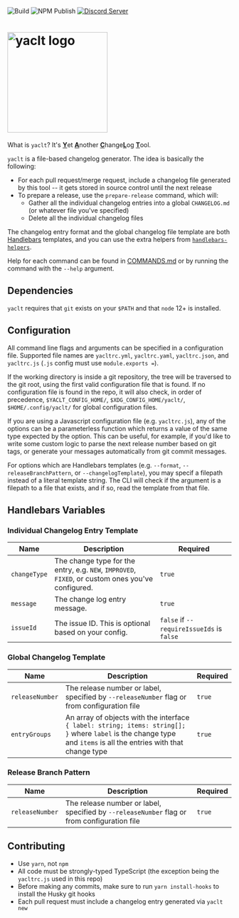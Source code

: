 ![Build](https://github.com/mrjones2014/yaclt/actions/workflows/build.yml/badge.svg) ![NPM Publish](https://github.com/mrjones2014/yaclt/actions/workflows/publish.yml/badge.svg) [![Discord Server](https://img.shields.io/discord/868246245343367169?logo=discord&style=flat)](https://discord.gg/dv5x7tjqYk)

<h1>
  <img src="https://github.com/mrjones2014/yaclt/raw/master/images/logo_color_on_transparent.png" alt="yaclt logo" height="225"/>
</h1>

What is `yaclt`? It's <ins>**Y**</ins>et <ins>**A**</ins>nother <ins>**C**</ins>hange<ins>**L**</ins>og <ins>**T**</ins>ool.

`yaclt` is a file-based changelog generator. The idea is basically the following:

- For each pull request/merge request, include a changelog file generated by this tool -- it gets stored in source control until the next release
- To prepare a release, use the `prepare-release` command, which will:
  - Gather all the individual changelog entries into a global `CHANGELOG.md` (or whatever file you've specified)
  - Delete all the individual changelog files

The changelog entry format and the global changelog file template are both [Handlebars](https://handlebarsjs.com) templates, and you can use the extra helpers from [`handlebars-helpers`](https://github.com/helpers/handlebars-helpers).

Help for each command can be found in [COMMANDS.md](./COMMANDS.md) or by running the command with the `--help` argument.

## Dependencies

`yaclt` requires that `git` exists on your `$PATH` and that `node` 12+ is installed.

## Configuration

All command line flags and arguments can be specified in a configuration file. Supported file names are `yacltrc.yml`, `yacltrc.yaml`, `yacltrc.json`, and `yacltrc.js` (`.js` config must use `module.exports =`).

If the working directory is inside a git repository, the tree will be traversed to the git root, using the first valid configuration file that is found. If no configuration file is found in the repo,
it will also check, in order of precedence, `$YACLT_CONFIG_HOME/`, `$XDG_CONFIG_HOME/yaclt/`, `$HOME/.config/yaclt/` for global configuration files.

If you are using a Javascript configuration file (e.g. `yacltrc.js`), any of the options can be a parameterless function which returns a value of the same type expected by the option. This can be useful,
for example, if you'd like to write some custom logic to parse the next release number based on git tags, or generate your messages automatically from git commit messages.

For options which are Handlebars templates (e.g. `--format`, `--releaseBranchPattern`, or `--changelogTemplate`), you may specif a filepath instead of a literal template string.
The CLI will check if the argument is a filepath to a file that exists, and if so, read the template from that file.

## Handlebars Variables

### Individual Changelog Entry Template

| Name         | Description                                                                                       | Required                                  |
| ------------ | ------------------------------------------------------------------------------------------------- | ----------------------------------------- |
| `changeType` | The change type for the entry, e.g. `NEW`, `IMPROVED`, `FIXED`, or custom ones you've configured. | `true`                                    |
| `message`    | The change log entry message.                                                                     | `true`                                    |
| `issueId`    | The issue ID. This is optional based on your config.                                              | `false` if `--requireIssueIds` is `false` |

### Global Changelog Template

| Name            | Description                                                                                                                                                        | Required |
| --------------- | ------------------------------------------------------------------------------------------------------------------------------------------------------------------ | -------- |
| `releaseNumber` | The release number or label, specified by `--releaseNumber` flag or from configuration file                                                                        | `true`   |
| `entryGroups`   | An array of objects with the interface `{ label: string; items: string[]; }` where `label` is the change type and `items` is all the entries with that change type | `true`   |

### Release Branch Pattern

| Name            | Description                                                                                 | Required |
| --------------- | ------------------------------------------------------------------------------------------- | -------- |
| `releaseNumber` | The release number or label, specified by `--releaseNumber` flag or from configuration file | `true`   |

## Contributing

- Use `yarn`, not `npm`
- All code must be strongly-typed TypeScript (the exception being the `yacltrc.js` used in this repo)
- Before making any commits, make sure to run `yarn install-hooks` to install the Husky git hooks
- Each pull request must include a changelog entry generated via `yaclt new`
